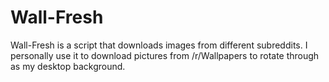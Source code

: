 # Wall-Fresh
<p>Wall-Fresh is a script that downloads images from different subreddits. I personally use it to download pictures from /r/Wallpapers to rotate through as my desktop background.</p>
